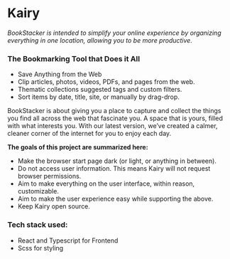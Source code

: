 # Kairy

_BookStacker is intended to simplify your online experience by organizing everything in one location, allowing you to be more productive._


### The Bookmarking Tool that Does it All

- Save Anything from the Web
- Clip articles, photos, videos, PDFs, and pages from the web.
- Thematic collections suggested tags and custom filters.
- Sort items by date, title, site, or manually by drag-drop.

BookStacker is about giving you a place to capture and collect the things you find all across the web that fascinate you. A space that is yours, filled with what interests you. With our latest version, we’ve created a calmer, cleaner corner of the internet for you to enjoy each day.

**The goals of this project are summarized here:**

- Make the browser start page dark (or light, or anything in between).
- Do not access user information. This means Kairy will not request browser permissions.
- Aim to make everything on the user interface, within reason, customizable.
- Aim to make the user experience easy while supporting the above.
- Keep Kairy open source.

### Tech stack used:

- React and Typescript for Frontend
- Scss for styling


